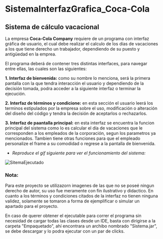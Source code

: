 # SistemaInterfazGrafica_Coca-Cola

## Sistema de cálculo vacacional

La empresa **Coca-Cola Company** requiere de un programa con interfaz gráfica de usuario, el cual debe realizar el calculo de 
los días de vacaciones a los que tiene derecho un trabajador, dependiendo de su puesto y antigüedad en la emprea.

El programa deberá de contener tres distintas interfaces, para navegar entre ellas, las cuales son las siguientes:


**1. Interfaz de bienvenida:** como su nombre lo menciona, será la primera pantalla con la que tendra interacción el usuario y 
dependiendo de la decisión tomada, podra acceder a la siguiente interfaz o terminar la ejecución.

**2. Interfaz de términos y condicione:** en esta sección el usuario leerá los terminos estipulados por la empresa sobre el uso,
 modificación o alteración del diseño del código y tendra la decisión de aceptarlos o rechazarlos.
 
 **3. Interfaz de paantalla principal:** en esta interfaz se encuentra la funcion principal del sistema como lo es calcular el
 día de vacaciones que le corresponden a los empleados de la corporación, segun los parametros ya mencionados. 
 Tambien tiene otras funciones para que el empleado personalize el frame a su comodidad o regrese a la pantalla de 
 bienvenida.
 
 - *Reproduce el gif siguiente para ver el funcionamiento del sistema:*
 
 ![SitemaEjecutado](https://user-images.githubusercontent.com/99112892/206376553-c918137c-129c-4e2b-bdd9-23c7010834a5.gif)
 
 
 ### Nota:
 
Para este proyecto se utilizazorn imagenes de las que no se poseé ningun derecho de autor, su uso fue meramente con fin ilustrativo 
y didactico. En cuanto a los términos y condiciones citados de la interfaz no tienen ninguna validez, solamente se tomaron a forma 
de ejemplificar o simular un apartado para el proyecto.

En caso de querer obtener el ejecutable para correr el programa sin necesidad de cargar todas las clases desde un IDE, basta con 
dirigirse a la carpeta "Empaquetado", ahí encontrara un archibo nombrado "Sistema.jar", se debe descargar y lo podra ejecutar con 
un par de clicks.


